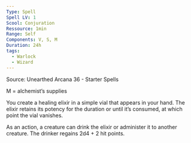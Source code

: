 ```yaml
---
Type: Spell
Spell LV: 1
Scool: Conjuration
Ressource: 1min
Range: Self
Components: V, S, M
Duration: 24h
tags:
  - Warlock
  - Wizard
---
```

Source: Unearthed Arcana 36 - Starter Spells

M = alchemist’s supplies

You create a healing elixir in a simple vial that appears in your hand. The elixir retains its potency for the duration or until it’s consumed, at which point the vial vanishes.

As an action, a creature can drink the elixir or administer it to another creature. The drinker regains 2d4 + 2 hit points.